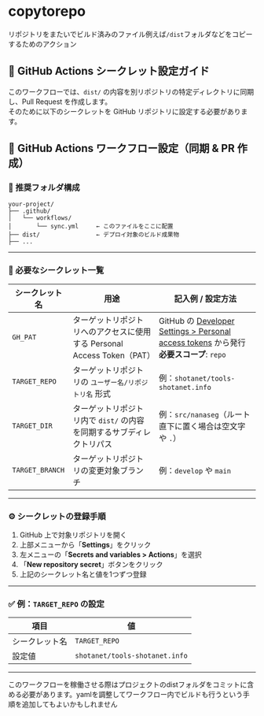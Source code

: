 # copytorepo
リポジトリをまたいでビルド済みのファイル例えば`/dist`フォルダなどをコピーするためのアクション

## 🔐 GitHub Actions シークレット設定ガイド

このワークフローでは、`dist/` の内容を別リポジトリの特定ディレクトリに同期し、Pull Request を作成します。  
そのために以下のシークレットを GitHub リポジトリに設定する必要があります。

## 🚀 GitHub Actions ワークフロー設定（同期 & PR 作成）

### 📁 推奨フォルダ構成

```text
your-project/
├── .github/
│   └── workflows/
│       └── sync.yml     ← このファイルをここに配置
├── dist/                ← デプロイ対象のビルド成果物
├── ...
```

---


### 🧾 必要なシークレット一覧

| シークレット名   | 用途                                                             | 記入例 / 設定方法                                                                 |
|------------------|------------------------------------------------------------------|----------------------------------------------------------------------------------|
| `GH_PAT`         | ターゲットリポジトリへのアクセスに使用する Personal Access Token（PAT） | GitHub の [Developer Settings > Personal access tokens](https://github.com/settings/tokens) から発行<br>**必要スコープ**: `repo` |
| `TARGET_REPO`    | ターゲットリポジトリの `ユーザー名/リポジトリ名` 形式                     | 例：`shotanet/tools-shotanet.info`                                              |
| `TARGET_DIR`     | ターゲットリポジトリ内で `dist/` の内容を同期するサブディレクトリパス     | 例：`src/nanaseg`（ルート直下に置く場合は空文字や `.`）                          |
| `TARGET_BRANCH`  | ターゲットリポジトリの変更対象ブランチ                                  | 例：`develop` や `main`                                                         |

---

### ⚙️ シークレットの登録手順

1. GitHub 上で対象リポジトリを開く
2. 上部メニューから「**Settings**」をクリック
3. 左メニューの「**Secrets and variables > Actions**」を選択
4. 「**New repository secret**」ボタンをクリック
5. 上記のシークレット名と値を1つずつ登録

---

### ✅ 例：`TARGET_REPO` の設定

| 項目           | 値                              |
|----------------|----------------------------------|
| シークレット名 | `TARGET_REPO`                   |
| 設定値         | `shotanet/tools-shotanet.info`  |

---
このワークフローを稼働させる際はプロジェクトのdistフォルダをコミットに含める必要があります。yamlを調整してワークフロー内でビルドも行うという手順を追加してもよいかもしれません
